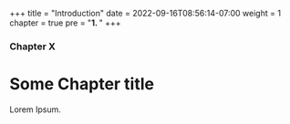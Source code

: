 +++
title = "Introduction"
date = 2022-09-16T08:56:14-07:00
weight = 1
chapter = true
pre = "<b>1. </b>"
+++

### Chapter X

# Some Chapter title

Lorem Ipsum.